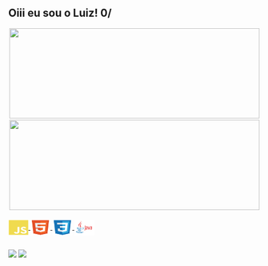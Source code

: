  ## Oiii eu sou o Luiz! 0/
<div align="center">
  <a href="https://github.com/LuizFelipeSchroderMarcon">
  <img height="180em" width="500" src="https://github-readme-stats.vercel.app/api?username=LuizFelipeSchroderMarcon&show_icons=true&theme=dark&include_all_commits=true&count_private=true"/>
  <img height="180em"  width="500" src="https://github-readme-stats.vercel.app/api/top-langs/?username=LuizFelipeSchroderMarcon&layout=compact&langs_count=7&theme=dark"/>
</div>
<div style="display: inline_block"><br>
  <img align="center" alt="luiz-Js" height="30" width="40" src="https://raw.githubusercontent.com/devicons/devicon/master/icons/javascript/javascript-plain.svg">
  <img align="center" alt="luiz-HTML" height="30" width="40" src="https://raw.githubusercontent.com/devicons/devicon/master/icons/html5/html5-original.svg">
  <img align="center" alt="luiz-CSS" height="30" width="40" src="https://raw.githubusercontent.com/devicons/devicon/master/icons/css3/css3-original.svg">
  <img align="center" alt="luiz-java" height="30" width="40" src="https://github.com/LuizFelipeSchroderMarcon/LuizFelipeSchroderMarcon/blob/main/java-logo.jpg">
 
  ##
 
<div>
  <a href = "mailto:lschrodermarcon@gmail.com"><img src="https://img.shields.io/badge/-Gmail-%23333?style=for-the-badge&logo=gmail&logoColor=white" target="_blank"></a>
  <a href="https://www.linkedin.com/in/luiz-felipe-schroder-marcon/" target="_blank"><img src="https://img.shields.io/badge/-LinkedIn-%230077B5?style=for-the-badge&logo=linkedin&logoColor=white" target="_blank"></a>
 

  
</div>
 
 
